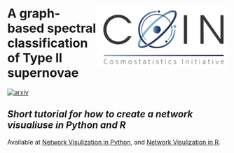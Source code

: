 #  <img  align="right"  src="https://github.com/COINtoolbox/DRACULA/blob/master/images/coin.png" width="300"> A graph-based spectral classification of Type II supernovae
[![arxiv](http://img.shields.io/badge/arXiv-2206.14335-lightgrey.svg?style=plastic)](http://arxiv.org/abs/2206.14335)

## *Short tutorial for how to create a network visualiuse in Python and R*

Available at [Network Visulization in Python]([https://github.com/COINtoolbox/graph_clustering/blob/main/graph_clustering.ipynb](https://github.com/COINtoolbox/graph_clustering/blob/main/graph_clustering_python.ipynb)), and
[Network Visulization in R](https://github.com/COINtoolbox/graph_clustering/blob/main/graph_clustering.ipynb). 

